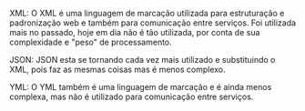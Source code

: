 XML:
	O XML é uma linguagem de marcação utilizada para estruturação e padronização web e também para comunicação entre serviços. Foi utilizada mais no passado, hoje em dia não é tão utilizada, por conta de sua complexidade e "peso" de  processamento.

JSON:
	JSON esta se tornando cada vez mais utilizado e substituindo o XML, pois faz as mesmas coisas mas é menos complexo.

YML:
	O YML também é uma linguagem de marcação e é ainda menos complexa, mas não é utilizado para comunicação entre serviços. 
